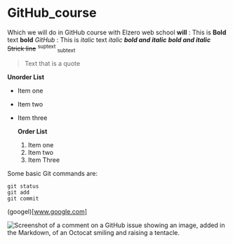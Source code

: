 # GitHub_course
Which we will do in GitHub course with Elzero web school
__will__ : This is __Bold__ text **bold**
_GitHub_ : This is *italic* text _italic_
***bold and italic***        ___bold and italic___
~~Strick line~~
<sup>suptext</sup>
<sub>subtext</sub>
> Text that is a quote

**Unorder List**
- Item one
- Item two
- Item three

  **Order List**
  1. Item one
  2. Item two
  3. Item Three

Some basic Git commands are:
```
git status
git add
git commit
```

(googel)[www.google.com]

![Screenshot of a comment on a GitHub issue showing an image, added in the Markdown, of an Octocat smiling and raising a tentacle.](https://myoctocat.com/assets/images/base-octocat.svg)
